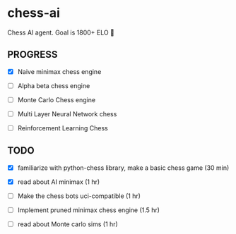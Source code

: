 # chess-ai


Chess AI agent. Goal is 1800+ ELO 🚀

PROGRESS 
------

- [X] Naive minimax chess engine
- [ ] Alpha beta chess engine
- [ ] Monte Carlo Chess engine
- [ ] Multi Layer Neural Network chess
- [ ] Reinforcement Learning Chess


TODO
------

- [X] familiarize with python-chess library, make a basic chess game (30 min)
- [X] read about AI minimax (1 hr)
- [ ] Make the chess bots uci-compatible (1 hr)
- [ ] Implement pruned minimax chess engine (1.5 hr)
- [ ] read about Monte carlo sims (1 hr)



